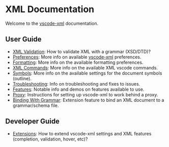 # XML Documentation

Welcome to the [vscode-xml](https://github.com/redhat-developer/vscode-xml) documentation.

## User Guide

  * [XML Validation](Validation.md#xml-validation): How to validate XML with a grammar (XSD/DTD)?
  * [Preferences](Preferences.md#preferences): More info on available [vscode-xml](https://github.com/redhat-developer/vscode-xml) preferences.
  * [Formatting](Formatting.md#formatting): More info on the available formatting preferences.
  * [XML Commands](Commands.md#commands): More info on the available XML vscode commands.
  * [Symbols](Symbols.md#symbols): More info on the available settings for the document symbols (outline).
  * [Troubleshooting](Troubleshooting.md#troubleshooting): Info on troubleshooting and fixes to issues.
  * [Features](Features.md#features): Notable info and demos on features available to use.
  * [Proxy](Proxy.md#proxy): Instructions for setting up vscode-xml to work behind a proxy.
  * [Binding With Grammar](BindingWithGrammar.md#binding-with-grammar): Extension feature to bind an XML document to a grammar/schema file.

## Developer Guide

  * [Extensions](Extensions.md#extensions): How to extend vscode-xml settings and XML features (completion, validation, hover, etc)?